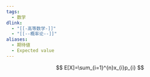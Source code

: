 ```yaml
---
tags:
  - 数学
dlink:
  - "[[-高等数学-]]"
  - "[[--概率论--]]"
aliases:
  - 期待値
  - Expected value
---
```


$$
E[X]=\sum_{i=1}^{n}x_{i}p_{i}
$$